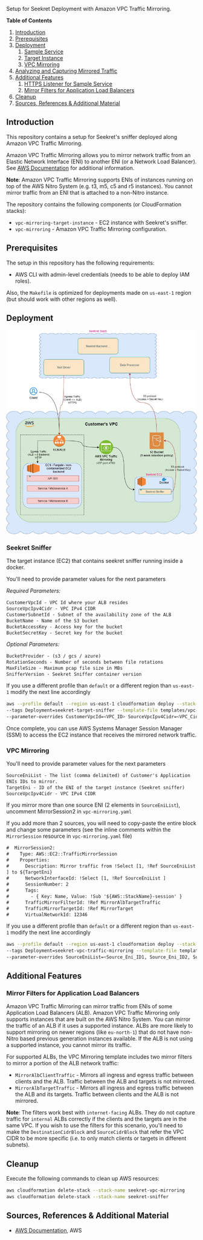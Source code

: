 Setup for Seekret Deployment with Amazon VPC Traffic Mirroring.

**Table of Contents**
1. [Introduction](#introduction)
2. [Prerequisites](#prerequisites)
3. [Deployment](#deployment)
   1. [Sample Service](#sample-service)
   2. [Target Instance](#target-instance)
   3. [VPC Mirroring](#vpc-mirroring)
4. [Analyzing and Capturing Mirrored Traffic](#analyzing-and-capturing-mirrored-traffic)
5. [Additional Features](#additional-features)
   1. [HTTPS Listener for Sample Service
](#https-listener-for-sample-service)
   2. [Mirror Filters for Application Load Balancers
](#mirror-filters-for-application-load-balancers)
6. [Cleanup](#cleanup)
7. [Sources, References & Additional Material](#sources-references-&-additional-material)

## Introduction

This repository contains a setup for Seekret's sniffer deployed along Amazon VPC Traffic Mirroring.

Amazon VPC Traffic Mirroring allows you to mirror network traffic from an Elastic Network Interface (ENI) to another ENI (or a Network Load Balancer). See [AWS Documentation](https://docs.aws.amazon.com/vpc/latest/mirroring/what-is-traffic-mirroring.html) for additional information.

**Note**: Amazon VPC Traffic Mirroring supports ENIs of instances running on top of the AWS Nitro System (e.g. t3, m5, c5 and r5 instances). You cannot mirror traffic from an ENI that is attached to a non-Nitro instance.

The repository contains the following components (or CloudFormation stacks):

* `vpc-mirroring-target-instance` - EC2 instance with Seekret's sniffer.
* `vpc-mirroring` - Amazon VPC Traffic Mirroring configuration.

## Prerequisites

The setup in this repository has the following requirements:

* AWS CLI with admin-level credentials (needs to be able to deploy IAM roles).

Also, the `Makefile` is optimized for deployments made on `us-east-1` region (but should work with other regions as well).

## Deployment

![Deployment diagram](https://github.com/seek-ret/installation/blob/befed5aaeda487597ff09c78ff935f2ffae8562b/aws-traffic-mirroring/aws_mirroring.jpg)

### Seekret Sniffer

The target instance (EC2) that contains seekret sniffer running inside a docker.

You'll need to provide parameter values for the next parameters

_Required Parameters:_

```
CustomerVpcId - VPC Id where your ALB resides
SourceVpcIpv4Cidr - VPC IPv4 CIDR
CustomerSubnetId - Subnet of the availability zone of the ALB
BucketName - Name of the S3 bucket
BucketAccessKey - Access key for the bucket
BucketSecretKey - Secret key for the bucket
```

_Optional Parameters:_

```
BucketProvider - (s3 / gcs / azure)
RotationSeconds - Number of seconds between file rotations 
MaxFileSize - Maximum pcap file size in MBs
SnifferVersion - Seekret Sniffer container version 
```

If you use a different profile than `default` or a different region than `us-east-1` modify the next line accordingly

```bash
aws --profile default --region us-east-1 cloudformation deploy --stack-name seekret-sniffer \ 
--tags Deployment=seekret-target-sniffer --template-file templates/vpc-mirroring-target-instance.yaml --capabilities CAPABILITY_NAMED_IAM \ 
--parameter-overrides CustomerVpcId=<VPC_ID> SourceVpcIpv4Cidr=<VPC_Cidr> CustomerSubnetId=<Subnet_ID>
```

Once complete, you can use AWS Systems Manager Session Manager (SSM) to access the EC2 instance that receives the mirrored network traffic.

### VPC Mirroring

You'll need to provide parameter values for the next parameters

```
SourceEniList - The list (comma delimited) of Customer's Application ENIs IDs to mirror.
TargetEni - ID of the ENI of the target instance (Seekret sniffer)
SourceVpcIpv4Cidr - VPC IPv4 CIDR
```

If you mirror more than one source ENI (2 elements in `SourceEniList`), uncomment MirrorSession2 in `vpc-mirroring.yaml`

If you add more than 2 sources, you will need to copy-paste the entire block and change some parameters (see the inline comments within the  `MirrorSession` resource in `vpc-mirroring.yaml` file)

```
#  MirrorSession2:
#    Type: AWS::EC2::TrafficMirrorSession
#    Properties:
#      Description: Mirror traffic from !Select [1, !Ref SourceEniList ] to ${TargetEni}
#      NetworkInterfaceId: !Select [1, !Ref SourceEniList ]
#      SessionNumber: 2
#      Tags:
#        - { Key: Name, Value: !Sub '${AWS::StackName}-session' }
#      TrafficMirrorFilterId: !Ref MirrorAlbTargetTraffic
#      TrafficMirrorTargetId: !Ref MirrorTarget
#      VirtualNetworkId: 12346
```

If you use a different profile than `default` or a different region than `us-east-1` modify the next line accordingly

```bash
aws --profile default --region us-east-1 cloudformation deploy --stack-name seekret-vpc-mirroring \ 
--tags Deployment=seekret-vpc-traffic-mirroring --template-file templates/vpc-mirroring.yaml --capabilities CAPABILITY_NAMED_IAM \ 
--parameter-overrides SourceEniList=<Source_Eni_ID1, Source_Eni_ID2, Source_Eni_ID3...> TargetEni=<Target_Eni_ID> SourceVpcIpv4Cidr=<VPC_Cidr>
```

## Additional Features

### Mirror Filters for Application Load Balancers

Amazon VPC Traffic Mirroring can mirror traffic from ENIs of some Application Load Balancers (ALB). Amazon VPC Traffic Mirroring only supports instances that are built on the AWS Nitro System. You can mirror the traffic of an ALB if it uses a supported instance. ALBs are more likely to support mirroring on newer regions (like `eu-north-1`) that do not have non-Nitro based previous generation instances available. If the ALB is not using a supported instance, you cannot mirror its traffic.

For supported ALBs, the VPC Mirroring template includes two mirror filters to mirror a portion of the ALB network traffic:

* `MirrorAlbClientTraffic` - Mirrors all ingress and egress traffic between clients and the ALB. Traffic between the ALB and targets is not mirrored.
* `MirrorAlbTargetTraffic` - Mirrors all ingress and egress traffic between the ALB and its targets. Traffic between clients and the ALB is not mirrored.

**Note**: The filters work best with `internet-facing` ALBs. They do not capture traffic for `internal` ALBs correctly if the clients and the targets are in the same VPC. If you wish to use the filters for this scenario, you'll need to make the `DestinationCidrBlock` and `SourceCidrBlock` that refer the VPC CIDR to be more specific (i.e. to only match clients or targets in different subnets).

## Cleanup

Execute the following commands to clean up AWS resources:

```bash
aws cloudformation delete-stack --stack-name seekret-vpc-mirroring
aws cloudformation delete-stack --stack-name seekret-sniffer
```

## Sources, References & Additional Material

* [AWS Documentation](https://docs.aws.amazon.com/vpc/latest/mirroring/what-is-traffic-mirroring.html), AWS
